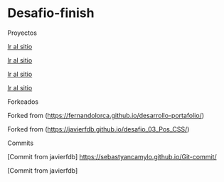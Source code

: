 # Desafio-finish
Proyectos

[Ir al sitio](https://sebastyancamylo.github.io/MY-CV/)

[Ir al sitio](https://sebastyancamylo.github.io/LADING-PAGE/)

[Ir al sitio](https://sebastyancamylo.github.io/IGUANA-PAGE/)

[Ir al sitio](https://sebastyancamylo.github.io/CUPPON/)

Forkeados

Forked from (https://fernandolorca.github.io/desarrollo-portafolio/)

Forked from (https://javierfdb.github.io/desafio_03_Pos_CSS/)

Commits

[Commit from javierfdb] https://sebastyancamylo.github.io/Git-commit/

[Commit from javierfdb]
